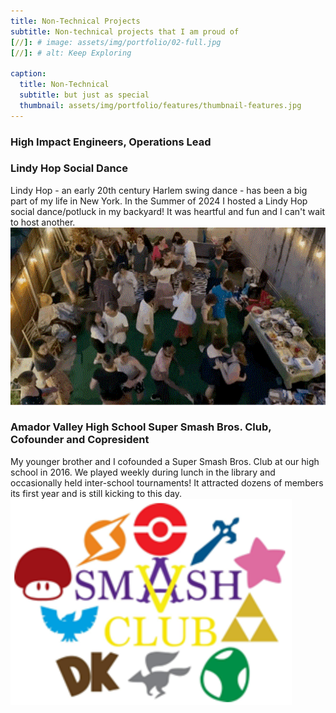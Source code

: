 ```yaml
---
title: Non-Technical Projects
subtitle: Non-technical projects that I am proud of
[//]: # image: assets/img/portfolio/02-full.jpg
[//]: # alt: Keep Exploring

caption:
  title: Non-Technical
  subtitle: but just as special
  thumbnail: assets/img/portfolio/features/thumbnail-features.jpg
---
```

### High Impact Engineers, Operations Lead


### Lindy Hop Social Dance
Lindy Hop - an early 20th century Harlem swing dance - has been a big part of my life in New York. In the Summer of 2024 I hosted a Lindy Hop social dance/potluck in my backyard! It was heartful and fun and I can't wait to host another. 
![](assets/img/portfolio/non-technical/social.gif)
### Amador Valley High School Super Smash Bros. Club, Cofounder and Copresident
My younger brother and I cofounded a Super Smash Bros. Club at our high school in 2016. We played weekly during lunch in the library and occasionally held inter-school tournaments! It attracted dozens of members its first year and is still kicking to this day.
![](assets/img/portfolio/non-technical/smash.png)
